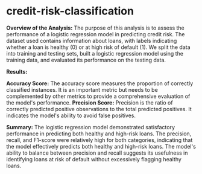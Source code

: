 # credit-risk-classification

**Overview of the Analysis:**
The purpose of this analysis is to assess the performance of a logistic regression model in predicting credit risk. The dataset used contains information about loans, with labels indicating whether a loan is healthy (0) or at high risk of default (1). We split the data into training and testing sets, built a logistic regression model using the training data, and evaluated its performance on the testing data.

**Results:**

**Accuracy Score:** The accuracy score measures the proportion of correctly classified instances. It is an important metric but needs to be complemented by other metrics to provide a comprehensive evaluation of the model's performance.
**Precision Score:** Precision is the ratio of correctly predicted positive observations to the total predicted positives. It indicates the model's ability to avoid false positives.

**Summary:**
The logistic regression model demonstrated satisfactory performance in predicting both healthy and high-risk loans.
The precision, recall, and F1-score were relatively high for both categories, indicating that the model effectively predicts both healthy and high-risk loans.
The model's ability to balance between precision and recall suggests its usefulness in identifying loans at risk of default without excessively flagging healthy loans.
